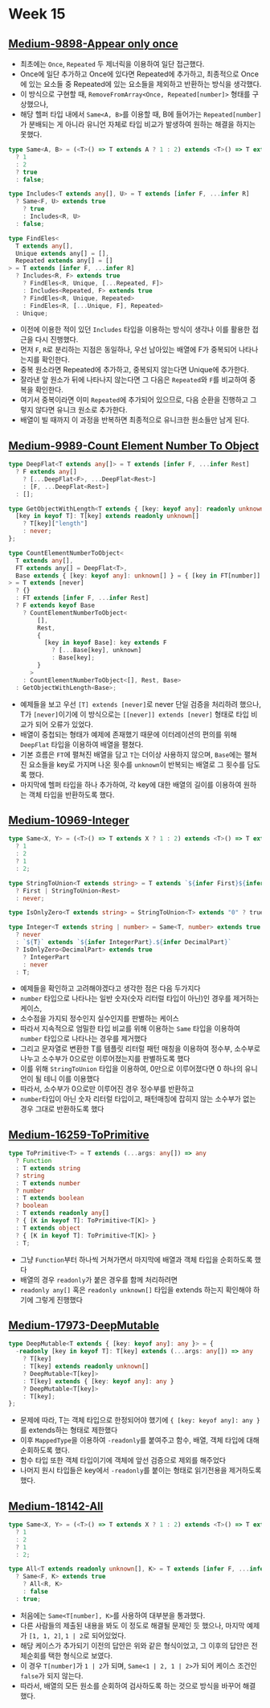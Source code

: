 # Week 15

## [Medium-9898-Appear only once](./medium/9898-appear-only-once.ts)

- 최초에는 `Once`, `Repeated` 두 제너릭을 이용하여 일단 접근했다.
- Once에 일단 추가하고 Once에 있다면 Repeated에 추가하고, 최종적으로 Once에 있는 요소들 중 Repeated에 있는 요소들을 제외하고 반환하는 방식을 생각했다.
- 이 방식으로 구현할 때, `RemoveFromArray<Once, Repeated[number]>` 형태를 구상했으나,
- 해당 헬퍼 타입 내에서 `Same<A, B>`를 이용할 때, B에 들어가는 `Repeated[number]`가 분배되는 게 아니라 유니언 자체로 타입 비교가 발생하여 원하는 해결을 하지는 못했다.

```ts
type Same<A, B> = (<T>() => T extends A ? 1 : 2) extends <T>() => T extends B
  ? 1
  : 2
  ? true
  : false;

type Includes<T extends any[], U> = T extends [infer F, ...infer R]
  ? Same<F, U> extends true
    ? true
    : Includes<R, U>
  : false;

type FindEles<
  T extends any[],
  Unique extends any[] = [],
  Repeated extends any[] = []
> = T extends [infer F, ...infer R]
  ? Includes<R, F> extends true
    ? FindEles<R, Unique, [...Repeated, F]>
    : Includes<Repeated, F> extends true
    ? FindEles<R, Unique, Repeated>
    : FindEles<R, [...Unique, F], Repeated>
  : Unique;
```

- 이전에 이용한 적이 있던 `Includes` 타입을 이용하는 방식이 생각나 이를 활용한 접근을 다시 진행했다.
- 먼저 `F`, `R`로 분리하는 지점은 동일하나, 우선 남아있는 배열에 F가 중복되어 나타나는지를 확인한다.
- 중복 원소라면 Repeated에 추가하고, 중복되지 않는다면 Unique에 추가한다.
- 잘라낸 앞 원소가 뒤에 나타나지 않는다면 그 다음은 `Repeated`와 `F`를 비교하여 중복을 확인한다.
- 여기서 중복이라면 이미 `Repeated`에 추가되어 있으므로, 다음 순환을 진행하고 그렇지 않다면 유니크 원소로 추가한다.
- 배열이 빌 때까지 이 과정을 반복하면 최종적으로 유니크한 원소들만 남게 된다.

## [Medium-9989-Count Element Number To Object](./medium/9989-count-element-number-to-object.ts)

```ts
type DeepFlat<T extends any[]> = T extends [infer F, ...infer Rest]
  ? F extends any[]
    ? [...DeepFlat<F>, ...DeepFlat<Rest>]
    : [F, ...DeepFlat<Rest>]
  : [];

type GetObjectWithLength<T extends { [key: keyof any]: readonly unknown[] }> = {
  [key in keyof T]: T[key] extends readonly unknown[]
    ? T[key]["length"]
    : never;
};

type CountElementNumberToObject<
  T extends any[],
  FT extends any[] = DeepFlat<T>,
  Base extends { [key: keyof any]: unknown[] } = { [key in FT[number]]: [] }
> = T extends [never]
  ? {}
  : FT extends [infer F, ...infer Rest]
  ? F extends keyof Base
    ? CountElementNumberToObject<
        [],
        Rest,
        {
          [key in keyof Base]: key extends F
            ? [...Base[key], unknown]
            : Base[key];
        }
      >
    : CountElementNumberToObject<[], Rest, Base>
  : GetObjectWithLength<Base>;
```

- 예제들을 보고 우선 `[T] extends [never]`로 never 단일 검증을 처리하려 했으나, T가 `[never]`이기에 이 방식으로는
  `[[never]] extends [never]` 형태로 타입 비교가 되어 오류가 있었다.
- 배열이 중첩되는 형태가 예제에 존재했기 때문에 이터레이션의 편의를 위해 `DeepFlat` 타입을 이용하여 배열을 펼쳤다.
- 기본 흐름은 `FT`에 펼쳐진 배열을 담고 `T`는 더이상 사용하지 않으며, `Base`에는 펼쳐진 요소들을 key로 가지며 나온 횟수를
  `unknown`이 반복되는 배열로 그 횟수를 담도록 했다.
- 마지막에 헬퍼 타입을 하나 추가하여, 각 key에 대한 배열의 길이를 이용하여 원하는 객체 타입을 반환하도록 했다.

## [Medium-10969-Integer](./medium/10969-integer.ts)

```ts
type Same<X, Y> = (<T>() => T extends X ? 1 : 2) extends <T>() => T extends Y
  ? 1
  : 2
  ? 1
  : 2;

type StringToUnion<T extends string> = T extends `${infer First}${infer Rest}`
  ? First | StringToUnion<Rest>
  : never;

type IsOnlyZero<T extends string> = StringToUnion<T> extends "0" ? true : false;

type Integer<T extends string | number> = Same<T, number> extends true
  ? never
  : `${T}` extends `${infer IntegerPart}.${infer DecimalPart}`
  ? IsOnlyZero<DecimalPart> extends true
    ? IntegerPart
    : never
  : T;
```

- 예제들을 확인하고 고려해야겠다고 생각한 점은 다음 두가지다
- `number` 타입으로 나타나는 일반 숫자(숫자 리터럴 타입이 아닌)인 경우를 제거하는 케이스,
- 소수점을 가지되 정수인지 실수인지를 판별하는 케이스
- 따라서 지속적으로 엄밀한 타입 비교를 위해 이용하는 `Same` 타입을 이용하여 `number` 타입으로 나타나는 경우를 제거했다
- 그리고 문자열로 변환한 T를 템플릿 리터럴 패턴 매칭을 이용하여 정수부, 소수부로 나누고 소수부가 0으로만 이루어졌는지를 판별하도록 했다
- 이를 위해 `StringToUnion` 타입을 이용하여, 0만으로 이루어졌다면 0 하나의 유니언이 될 테니 이를 이용했다
- 따라서, 소수부가 0으로만 이루어진 경우 정수부를 반환하고
- `number`타입이 아닌 숫자 리터럴 타입이고, 패턴매칭에 잡히지 않는 소수부가 없는 경우 그대로 반환하도록 했다

## [Medium-16259-ToPrimitive](./medium/16259-to-primitive.ts)

```ts
type ToPrimitive<T> = T extends (...args: any[]) => any
  ? Function
  : T extends string
  ? string
  : T extends number
  ? number
  : T extends boolean
  ? boolean
  : T extends readonly any[]
  ? { [K in keyof T]: ToPrimitive<T[K]> }
  : T extends object
  ? { [K in keyof T]: ToPrimitive<T[K]> }
  : T;
```

- 그냥 `Function`부터 하나씩 거쳐가면서 마지막에 배열과 객체 타입을 순회하도록 했다
- 배열의 경우 `readonly`가 붙은 경우를 함께 처리하려면
- `readonly any[]` 혹은 `readonly unknown[]` 타입을 extends 하는지 확인해야 하기에 그렇게 진행했다

## [Medium-17973-DeepMutable](./medium/17973-deep-mutable.ts)

```ts
type DeepMutable<T extends { [key: keyof any]: any }> = {
  -readonly [key in keyof T]: T[key] extends (...args: any[]) => any
    ? T[key]
    : T[key] extends readonly unknown[]
    ? DeepMutable<T[key]>
    : T[key] extends { [key: keyof any]: any }
    ? DeepMutable<T[key]>
    : T[key];
};
```

- 문제에 따라, T는 객체 타입으로 한정되어야 했기에 `{ [key: keyof any]: any }`를 extends하는 형태로 제한했다
- 이후 `MappedType`을 이용하여 `-readonly`를 붙여주고 함수, 배열, 객체 타입에 대해 순회하도록 했다.
- 함수 타입 또한 객체 타입이기에 객체에 앞선 검증으로 제외를 해주었다
- 나머지 원시 타입들은 key에서 `-readonly`를 붙이는 형태로 읽기전용을 제거하도록 했다.

## [Medium-18142-All](./medium/18142-all.ts)

```ts
type Same<X, Y> = (<T>() => T extends X ? 1 : 2) extends <T>() => T extends Y
  ? 1
  : 2
  ? 1
  : 2;

type All<T extends readonly unknown[], K> = T extends [infer F, ...infer R]
  ? Same<F, K> extends true
    ? All<R, K>
    : false
  : true;
```

- 처음에는 `Same<T[number], K>`를 사용하여 대부분을 통과했다.
- 다른 사람들의 제출된 내용을 봐도 이 정도로 해결될 문제인 듯 했으나, 마지막 예제가 `[1, 1, 2]`, `1 | 2`로 되어있었다.
- 해당 케이스가 추가되기 이전의 답안은 위와 같은 형식이었고, 그 이후의 답안은 전체순회를 택한 형식으로 보였다.
- 이 경우 `T[number]`가 `1 | 2`가 되며, `Same<1 | 2, 1 | 2>`가 되어 케이스 조건인 `false`가 되지 않는다.
- 따라서, 배열의 모든 원소를 순회하여 검사하도록 하는 것으로 방식을 바꾸어 해결했다.

